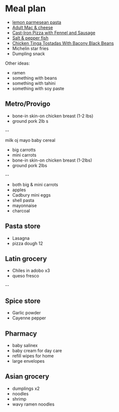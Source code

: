 # Meal plan

- [lemon parmesean pasta](https://www.bonappetit.com/recipe/pasta-with-brown-butter-whole-lemon-and-parmesan)
- [Adult Mac & cheese](https://www.bonappetit.com/recipe/adult-mac-and-cheese)
- [Cast-Iron Pizza with Fennel and Sausage](https://www.bonappetit.com/recipe/cast-iron-pizza-with-fennel-and-sausage)
- [Salt & pepper fish](https://www.bonappetit.com/recipe/salt-and-pepper-fish)
- [Chicken Tinga Tostadas With Bacony Black Beans](https://www.bonappetit.com/recipe/chicken-tinga-tostadas)
- Michelin star fries
- Dumpling snack

Other ideas:

- ramen
- something with beans
- something with tahini
- something with soy paste

## Metro/Provigo

- bone-in skin-on chicken breast (1-2 lbs)
- ground pork 2lb 
s

--

milk
oj
mayo
baby cereal


- big carrotts
- mini carrots
- bone-in skin-on chicken breast (1-2lbs)
- ground pork 2lbs

--

- both big & mini carrots
- apples
- Cadbury mini eggs
- shell pasta
- mayonnaise
- charcoal

## Pasta store

- Lasagna
- pizza dough 12

## Latin grocery

- Chiles in adobo x3
- queso fresco

--

## Spice store

- Garlic powder
- Cayenne pepper

## Pharmacy

- baby salinex
- baby cream for day care
- refill wipes for home
- large envelopes

## Asian grocery

- dumplings x2
- noodles
- shrimp
- wavy ramen noodles
